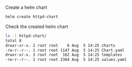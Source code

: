 Create a helm chart
```bash
helm create httpd-chart
```
Check the created helm chart
```bash
ls -l httpd-chart/
total 8
drwxr-xr-x. 2 root root    6 Aug  5 14:25 charts
-rw-r--r--. 1 root root 1147 Aug  5 14:25 Chart.yaml
drwxr-xr-x. 3 root root  162 Aug  5 14:25 templates
-rw-r--r--. 1 root root 2364 Aug  5 14:25 values.yaml
```
